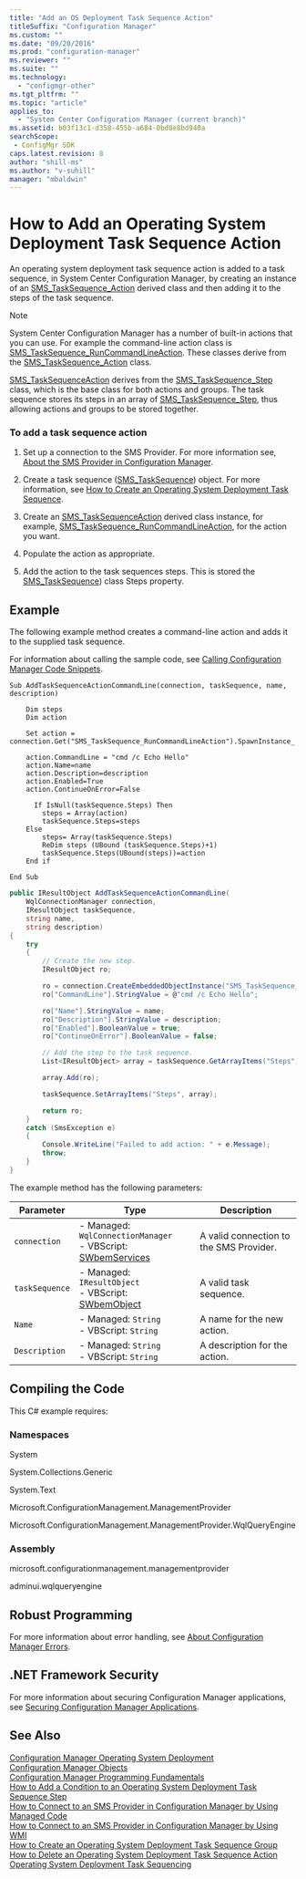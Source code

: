 ```yaml
---
title: "Add an OS Deployment Task Sequence Action"
titleSuffix: "Configuration Manager"
ms.custom: ""
ms.date: "09/20/2016"
ms.prod: "configuration-manager"
ms.reviewer: ""
ms.suite: ""
ms.technology:
  - "configmgr-other"
ms.tgt_pltfrm: ""
ms.topic: "article"
applies_to:
  - "System Center Configuration Manager (current branch)"
ms.assetid: b03f13c1-d358-455b-a684-0bd8e8bd940asearchScope: - ConfigMgr SDK
caps.latest.revision: 8
author: "shill-ms"
ms.author: "v-suhill"
manager: "mbaldwin"
---
```

# How to Add an Operating System Deployment Task Sequence Action
An operating system deployment task sequence action is added to a task sequence, in System Center Configuration Manager, by creating an instance of an [SMS_TaskSequence_Action](../../develop/reference/osd/sms_tasksequence_action-server-wmi-class.md) derived class and then adding it to the steps of the task sequence.  

> [!NOTE]
>  System Center Configuration Manager has a number of built-in actions that you can use. For example the command-line action class is [SMS_TaskSequence_RunCommandLineAction](../../develop/reference/osd/sms_tasksequence_runcommandlineaction-server-wmi-class.md). These classes derive from the [SMS_TaskSequence_Action](../../develop/reference/osd/sms_tasksequence_action-server-wmi-class.md) class.  

 [SMS_TaskSequenceAction](../../develop/reference/osd/sms_tasksequence_action-server-wmi-class.md) derives from the  [SMS_TaskSequence_Step](../../develop/reference/osd/sms_tasksequence_step-server-wmi-class.md) class, which is the base class for both actions and groups. The task sequence stores its steps in an array of [SMS_TaskSequence_Step](../../develop/reference/osd/sms_tasksequence_step-server-wmi-class.md), thus allowing actions and groups to be stored together.  

### To add a task sequence action  

1.  Set up a connection to the SMS Provider. For more information see, [About the SMS Provider in Configuration Manager](../../develop/core/understand/about-the-sms-provider-in-configuration-manager.md).  

2.  Create a task sequence ([SMS_TaskSequence](../../develop/reference/osd/sms_tasksequence-server-wmi-class.md)) object. For more information, see [How to Create an Operating System Deployment Task Sequence](../../develop/osd/how-to-create-an-operating-system-deployment-task-sequence.md).  

3.  Create an [SMS_TaskSequenceAction](../../develop/reference/osd/sms_tasksequence_action-server-wmi-class.md) derived class instance, for example, [SMS_TaskSequence_RunCommandLineAction](../../develop/reference/osd/sms_tasksequence_runcommandlineaction-server-wmi-class.md), for the action you want.  

4.  Populate the action as appropriate.  

5.  Add the action to the task sequences steps. This is stored the [SMS_TaskSequence](../../develop/reference/osd/sms_tasksequence-server-wmi-class.md)) class Steps property.  

## Example  
 The following example method creates a command-line action and adds it to the supplied task sequence.  

 For information about calling the sample code, see [Calling Configuration Manager Code Snippets](../../develop/core/understand/calling-code-snippets.md).  

```vbs  
Sub AddTaskSequenceActionCommandLine(connection, taskSequence, name, description)     

    Dim steps  
    Dim action    

    Set action = connection.Get("SMS_TaskSequence_RunCommandLineAction").SpawnInstance_  

    action.CommandLine = "cmd /c Echo Hello"  
    action.Name=name  
    action.Description=description  
    action.Enabled=True  
    action.ContinueOnError=False  

      If IsNull(taskSequence.Steps) Then  
        steps = Array(action)  
        taskSequence.Steps=steps  
    Else  
        steps= Array(taskSequence.Steps)  
        ReDim steps (UBound (taskSequence.Steps)+1)   
        taskSequence.Steps(UBound(steps))=action  
    End if    

End Sub  

```  

```c#  
public IResultObject AddTaskSequenceActionCommandLine(  
    WqlConnectionManager connection,   
    IResultObject taskSequence,  
    string name,   
    string description)  
{  
    try  
    {  
        // Create the new step.  
        IResultObject ro;  

        ro = connection.CreateEmbeddedObjectInstance("SMS_TaskSequence_RunCommandLineAction");  
        ro["CommandLine"].StringValue = @"cmd /c Echo Hello";  

        ro["Name"].StringValue = name;  
        ro["Description"].StringValue = description;  
        ro["Enabled"].BooleanValue = true;  
        ro["ContinueOnError"].BooleanValue = false;  

        // Add the step to the task sequence.  
        List<IResultObject> array = taskSequence.GetArrayItems("Steps");  

        array.Add(ro);  

        taskSequence.SetArrayItems("Steps", array);  

        return ro;  
    }  
    catch (SmsException e)  
    {  
        Console.WriteLine("Failed to add action: " + e.Message);  
        throw;  
    }  
}  
```  

 The example method has the following parameters:  

|Parameter|Type|Description|  
|---------------|----------|-----------------|  
|`connection`|-   Managed: `WqlConnectionManager`<br />-   VBScript: [SWbemServices](https://msdn.microsoft.com/library/aa393854.aspx)|A valid connection to the SMS Provider.|  
|`taskSequence`|-   Managed: `IResultObject`<br />-   VBScript: [SWbemObject](https://msdn.microsoft.com/library/aa393741.aspx)|A valid task sequence.|  
|`Name`|-   Managed: `String`<br />-   VBScript: `String`|A name for the new action.|  
|`Description`|-   Managed: `String`<br />-   VBScript: `String`|A description for the action.|  

## Compiling the Code  
 This C# example requires:  

### Namespaces  
 System  

 System.Collections.Generic  

 System.Text  

 Microsoft.ConfigurationManagement.ManagementProvider  

 Microsoft.ConfigurationManagement.ManagementProvider.WqlQueryEngine  

### Assembly  
 microsoft.configurationmanagement.managementprovider  

 adminui.wqlqueryengine  

## Robust Programming  
 For more information about error handling, see [About Configuration Manager Errors](../../develop/core/understand/about-configuration-manager-errors.md).  

## .NET Framework Security  
 For more information about securing Configuration Manager applications, see [Securing Configuration Manager Applications](../../develop/core/understand/securing-configuration-manager-applications.md).  

## See Also  
 [Configuration Manager Operating System Deployment](../../develop/osd/operating-system-deployment.md)   
 [Configuration Manager Objects](../../develop/core/understand/configuration-manager-objects.md)   
 [Configuration Manager Programming Fundamentals](../../develop/core/understand/configuration-manager-programming-fundamentals.md)   
 [How to Add a Condition to an Operating System Deployment Task Sequence Step](../../develop/osd/how-to-add-a-condition-to-an-operating-system-deployment-task-sequence-step.md)   
 [How to Connect to an SMS Provider in Configuration Manager by Using Managed Code](../../develop/core/understand/how-to-connect-to-an-sms-provider-by-using-managed-code.md)   
 [How to Connect to an SMS Provider in Configuration Manager  by Using WMI](../../develop/core/understand/how-to-connect-to-an-sms-provider-in-configuration-manager-by-using-wmi.md)   
 [How to Create an Operating System Deployment Task Sequence Group](../../develop/osd/how-to-create-an-operating-system-deployment-task-sequence-group.md)   
 [How to Delete an Operating System Deployment Task Sequence Action](../../develop/osd/how-to-delete-an-operating-system-deployment-task-sequence-action.md)   
 [Operating System Deployment Task Sequencing](../../develop/osd/operating-system-deployment-task-sequencing.md)
